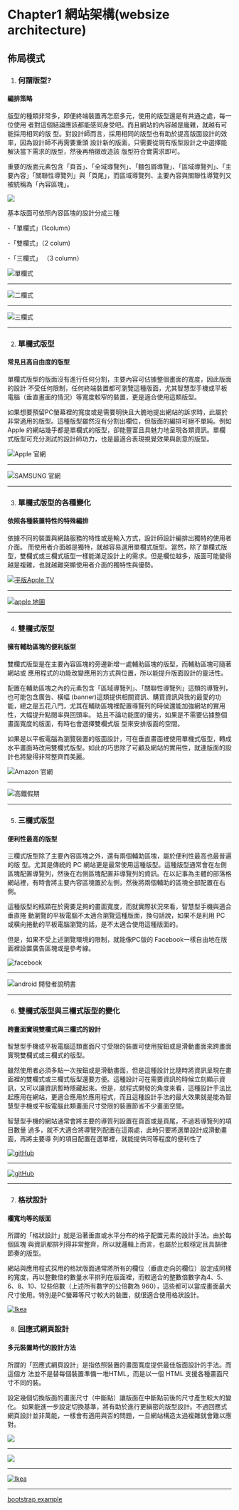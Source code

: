 # Chapter1 網站架構(websize architecture)
## 佈局模式
 1. ### 何謂版型? 
#### 編排策略
版型的種類非常多，即便終端裝置再怎麽多元，使用的版型還是有共通之處，每一位使用
者對這個結論應該都能感同身受吧。而且網站的內容越是龐雜，就越有可能採用相同的版
型。對設計師而言，採用相同的版型也有助於提高版面設計的效率，因為設計師不再需要重頭
設計新的版面，只需要從現有版型設計之中選擇能解決當下需求的版型，然後再稍徽改造該
版型符合實需求即可。

重要的版面元素包含「頁首」、「全域導覽列」、「麵包屑導覽」、「區域導覽列」、「主要內容」「關聯性導覽列」與「頁尾」，而區域導覽列、主要內容與關聯性導覽列又被統稱為「內容區塊」。

![](./images/pic1.png)

基本版面可依照內容區塊的設計分成三種

-「單欄式」(1column）

-「雙欄式」（2 colum)

-「三欄式」 （3 column）

![單欄式](./images/pic4.png)

---

![二欄式](./images/pic3.png) 

---

![三欄式](./images/pic2.png)

---



2. ### 單欄式版型  

#### 常見且高自由度的版型

單欄式版型的版面沒有進行任何分割，主要內容可佔據整個畫面的寬度，因此版面的設計
不受任何限制，任何終端裝置都可瀏覽這種版面，尤其智慧型手機或平板電腦（垂直畫面的情況）等寬度較窄的裝置，更是適合使用這類版型。

如果想要預留PC螢幕裡的寬度或是需要明快且大膽地提出網站的訴求時，此屬於非常適用的版型。這種版型雖然沒有分割出欄位，但版面的編排可絕不單純。例如 Apple 的網站幾乎都是單欄式的版型，卻能豐富且具魅力地呈現各類資訊。單欄式版型可充分測試的設計師功力，也是最適合表現視覺效果與創意的版型。

![Apple 官網](./images/pic5.png)

---

![SAMSUNG 官網](./images/pic6.png)

---



3. ### 單欄式版型的各種變化

#### 依照各種裝置特性的特殊編排

依據不同的裝置與網路服務的特性或是輸入方式，設計師設計編排出獨特的使用者介面。
而使用者介面越是獨特，就越容易選用單欄式版型。當然，除了單欄式版型，雙欄式或三欄式版型一樣能滿足設計上的需求。但是欄位越多，版面可能變得越是複雜，也就越難突顯使用者介面的獨特性與優勢。


[![平版Apple TV](./images/pic7.jpeg)](https://youtu.be/fvTS9pvEoZE)

---

[![apple 地圖](https://img.youtube.com/vi/lEGePuEs_AM/1.jpg)](https://youtu.be/lEGePuEs_AM)

---

4. ### 雙欄式版型  

#### 擁有輔助區塊的便利版型

雙欄式版型是在主要內容區塊的旁邊新增一處輔助區塊的版型，而輔助區塊可隨著網站或
應用程式的功能改變應用的方式與位置，所以能提升版面設計的靈活性。

配置在輔助區塊之內的元素包含「區域導覽列」、「關聯性導覽列」這類的導覽列，也可能包含廣告、橫幅 (banner)這類提供相關資訊、購買資訊與我的最愛的功能，總之是五花八門，尤其在輔助區塊裡配置導覽列的時侯還能加強網站的實用性，大幅提升點閱率與回頭率。
姑且不論功能面的優劣，如果是不需要佔據整個畫面寬度的版面，有時也會選擇雙欄式版
型來安排版面的空間。

如果是以平板電腦為瀏覽裝置的版面設計，可在垂直畫面裡使用單機式版型，轉成水平畫面時改用雙欄式版型。如此的巧思除了可顧及網站的實用性，就連版面的設計也將變得非常整齊而美麗。

![Amazon 官網](./images/pic8.png)

-----

![高鐵假期](./images/pic9.png)

---


5. ### 三欄式版型

#### 便利性最高的版型

三欄式版型除了主要內容區塊之外，還有兩個輔助區塊，屬於便利性最高也最普遍的版
型。尤其是傳統的 PC 網站更是最常使用這種版型。這種版型通常會在左側區塊配置導覽列，然後在右側區塊配置非導覽列的資訊。在以記事為主體的部落格網站裡，有時會將主要內容區塊置於左側，然後將兩個輔助的區塊全部配置在右側。

這種版型的瓶頸在於需要足夠的畫面寬度，而就實際狀況來看，智慧型手機與適合垂直捲
動瀏覽的平板電腦不太適合瀏覽這種版面，換句話說，如果不是利用 PC 或橫向捲動的平板電腦瀏覽的話，是不太適合使用這種版面的。

但是，如果不受上述瀏覽環境的限制，就能像PC版的 Facebook一樣自由地在版面裡設置廣告區塊或是參考線。

![facebook](./images/pic10.png)

---

![android 開發者說明書](./images/pic11.png)

---

 6. ### 雙欄式版型與三欄式版型的變化 

#### 跨晝面實現雙欄式與三欄式的設計

智慧型手機或平板電腦這類畫面尺寸受限的裝置可使用按鈕或是滑動畫面來跨畫面實現雙欄式或三欄式的版型。

雖然使用者必須多點一次按鈕或是滑動畫面，但是這種設計比隨時將資訊呈現在畫面裡的雙欄式或三欄式版型還要方便。這種設計可在需要資訊的時候立刻顯示資訊，又可以讓資訊暫時隱藏起來。但是，就程式開發的角度來看，這種設計手法比起應用在網站，更適合應用於應用程式，而且這種設計手法的最大效果就是能為智慧型手機或平板電腦此類畫面尺寸受限的裝置節省不少畫面空間。

智慧型手機的網站通常會將主要的導質列設置在頁首或是頁尾，不過若導覽列的項目數量
過多，就不大適合將導覽列配置在這兩處，此時只要將選單設計成滑動畫面，再將主要導
列的項目配置在選單裡，就能提供同等程度的便利性了

[![gitHub](https://img.youtube.com/vi/udTQpMGUTQY/1.jpg)](https://youtu.be/udTQpMGUTQY)

---

[![gitHub](https://img.youtube.com/vi/M6syD9RRH74/1.jpg)](https://youtu.be/M6syD9RRH74)

---

 7. ### 格狀設計

#### 欄寬均等的版面

所謂的「格狀設計」就是沿著垂直或水平分布的格子配置元素的設計手法。由於每個區塊
與資訊都排列得非常整齊，所以就邏輯上而言，也屬於比較穩定且具韻律節奏的版型。

網站與應用程式採用的格狀版面通常將所有的欄位（垂直走向的欄位）設定成同樣的寬度，再以整數倍的數量水平排列在版面裡，而較適合的整數倍數字為4、5、6、8、10、12些倍數（上述所有數字的公倍數為 960），這些都可以當成畫面最大尺寸使用。特別是PC螢幕等尺寸較大的裝置，就很適合使用格狀設計。

[![Ikea](https://img.youtube.com/vi/yndTX4OP6f4/1.jpg)](https://youtu.be/yndTX4OP6f4)

8. ### 回應式網頁設計

#### 多元裝置時代的設計方法

所謂的「回應式網頁設計」是指依照裝置的畫面寬度提供最佳版面設計的手法。而這個方
法並不是替每個裝置準備一堆HTML，而是以一個 HTML 支援各種畫面尺寸不同的裝。

設定幾個切換版面的畫面尺寸（中斷點）讓版面在中斷點前後的尺寸產生較大的變化。
如果能進一步設定切換基準，將有助於進行更縝密的版型設計。不過回應式網頁設計並非萬能，一樣會有適用與否的問題，一旦網站構造太過複雜就會難以應對。

![](./images/pic12.png)

---


![](./images/pic13.png)

---

[![Ikea](https://img.youtube.com/vi/1vBc9mAnTKI/1.jpg)](https://youtu.be/1vBc9mAnTKI)


---

[bootstrap example](https://getbootstrap.com/docs/5.1/examples/)






